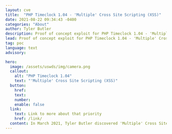 ```yaml
---
layout: cve
title:  "PHP Timeclock 1.04 - 'Multiple' Cross Site Scripting (XSS)"
date: 2021-08-22 09:34:43 -0400
categories: "About"
author: Tyler Butler
description: Proof of concept exploit for PHP Timeclock 1.04 - 'Multiple' Cross Site Scripting (XSS)
lead: Proof of concept exploit for PHP Timeclock 1.04 - 'Multiple' Cross Site Scripting (XSS)
tag: poc 
language: text
advisory: 

hero:
  image: /assets/uswds/img/camera.png
  callout:
    alt: "PHP Timeclock 1.04"
    text: "'Multiple' Cross Site Scripting (XSS)"
  button:
    href:
    text:
    number:
    enable: false
  link:
    text: Link to more about that priority
    href: /link/
  content: In March 2021, Tyler Butler discovered 'Multiple' Cross Site Scripting (XSS) vulnerabilities in PHP Timeclock 1.04. The PoC developed was submitted to the exploit-db database in entry 49853.
---  
```


<br>

<script src="https://gist.github.com/tcbutler320/7d376ff6298f60ba9c69886d94a839de.js"></script>  
